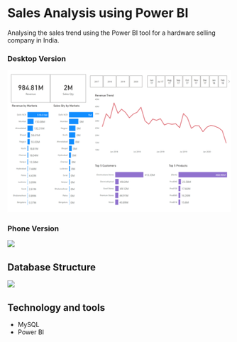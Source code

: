 # Sales Analysis using Power BI

Analysing the sales trend using the Power BI tool for a hardware selling company in India.

### Desktop Version
<p>
  <img src="https://github.com/iAngkur/Sales-Analysis/blob/master/Picture1.png" />
</p>

### Phone Version
<p>
  <img src="https://user-images.githubusercontent.com/26554853/187763837-c6e9c0ad-81d4-4c87-8980-68bb2185b24f.png" />
</p>

## Database Structure
<p>
  <img src="https://user-images.githubusercontent.com/26554853/187766155-43791925-938d-4299-81b6-bd8558567b06.PNG" />
</p>

## Technology and tools

* MySQL
* Power BI
